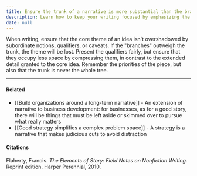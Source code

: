 ```yaml
---
title: Ensure the trunk of a narrative is more substantial than the branches
description: Learn how to keep your writing focused by emphasizing the main idea over qualifiers and details, ensuring your core theme remains clear and compelling.
date: null
---
```


When writing, ensure that the core theme of an idea isn't overshadowed by subordinate notions, qualifiers, or caveats. If the "branches" outweigh the trunk, the theme will be lost. Present the qualifiers fairly, but ensure that they occupy less space by compressing them, in contrast to the extended detail granted to the core idea. Remember the priorities of the piece, but also that the trunk is never the whole tree.

---

#### Related

- [[Build organizations around a long-term narrative]] - An extension of narrative to business development: for businesses, as for a good story, there will be things that must be left aside or skimmed over to pursue what really matters
- [[Good strategy simplifies a complex problem space]] - A strategy is a narrative that makes judicious cuts to avoid distraction

#### Citations

Flaherty, Francis. _The Elements of Story: Field Notes on Nonfiction Writing._ Reprint edition. Harper Perennial, 2010.
